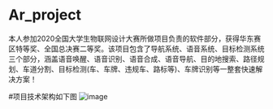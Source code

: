 # Ar_project
本人参加2020全国大学生物联网设计大赛所做项目负责的软件部分，获得华东赛区特等奖、全国总决赛二等奖。该项目包含了导航系统、语音系统、目标检测系统三个部分，涵盖语音唤醒、语音识别、语音合成、语音导航、目的地搜索、路径规划、车道分割、目标检测(车、车牌、违规车、路标等)、车牌识别等一整套快速解决方案！

#项目技术架构如下图
![image](https://github.com/fandesfyf/Ar_project/blob/master/pic/%E6%95%B4%E4%BD%93%E6%A1%86%E6%9E%B6.png)
